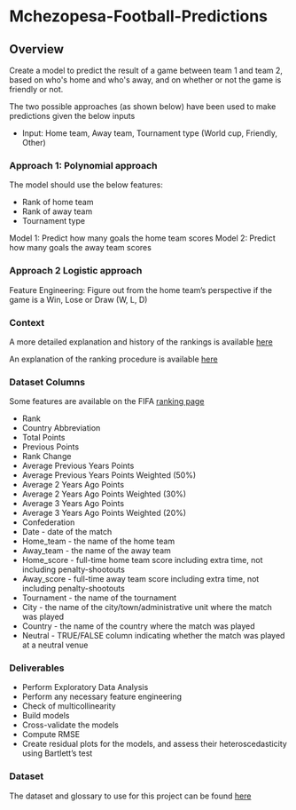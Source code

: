 # Mchezopesa-Football-Predictions
## Overview 
Create a model to predict the result of a game between team 1 and team 2, based on who's home and who's away, and on whether or not the game is friendly or not.

The two possible approaches (as  shown below) have been used to make predictions given the below inputs
- Input: Home team, Away team, Tournament type (World cup, Friendly, Other)

### Approach 1: Polynomial approach
The model should use the below features:
- Rank of home team
- Rank of away team
- Tournament type

Model 1: Predict how many goals the home team scores
Model 2: Predict how many goals the away team scores

### Approach 2 Logistic approach
Feature Engineering: Figure out from the home team’s perspective if the game is a Win, Lose or Draw (W, L, D)

### Context
A more detailed explanation and history of the rankings is available [here](https://en.wikipedia.org/wiki/FIFA_World_Rankings)

An explanation of the ranking procedure is available [here](https://www.fifa.com/fifa-world-ranking/procedure/men.html)

### Dataset Columns
Some features are available on the FIFA [ranking page](https://www.fifa.com/fifa-world-ranking/ranking-table/men/index.html)

- Rank
- Country Abbreviation
- Total Points
- Previous Points
- Rank Change
- Average Previous Years Points
- Average Previous Years Points Weighted (50%)
- Average 2 Years Ago Points
- Average 2 Years Ago Points Weighted (30%)
- Average 3 Years Ago Points
- Average 3 Years Ago Points Weighted (20%)
- Confederation
- Date - date of the match
- Home_team - the name of the home team
- Away_team - the name of the away team
- Home_score - full-time home team score including extra time, not including penalty-shootouts
- Away_score - full-time away team score including extra time, not including penalty-shootouts
- Tournament - the name of the tournament
- City - the name of the city/town/administrative unit where the match was played
- Country - the name of the country where the match was played
- Neutral - TRUE/FALSE column indicating whether the match was played at a neutral venue

### Deliverables
- Perform  Exploratory Data Analysis
- Perform any necessary feature engineering
- Check of multicollinearity
- Build models
- Cross-validate the models
- Compute RMSE
- Create residual plots for the models, and assess their heteroscedasticity using Bartlett’s test

### Dataset
The dataset and glossary to use for this project can be found [here](https://drive.google.com/open?id=1BYUqaEEnFtAe5lvzJh9lpVpR2MAvERUc)

